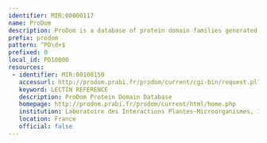 ```yaml
---
identifier: MIR:00000117
name: ProDom
description: ProDom is a database of protein domain families generated from the global comparison of all available protein sequences.
prefix: prodom
pattern: ^PD\d+$
prefixed: 0
local_id: PD10000
resources:
 - identifier: MIR:00100150
   accessurl: http://prodom.prabi.fr/prodom/current/cgi-bin/request.pl?question=DBEN&query=${lid}
   keyword: LECTIN REFERENCE
   description: ProDom Protein Domain Database
   homepage: http://prodom.prabi.fr/prodom/current/html/home.php
   institution: Laboratoire des Interactions Plantes-Microorganismes, INRA/CNRS
   location: France
   official: false
---
```

